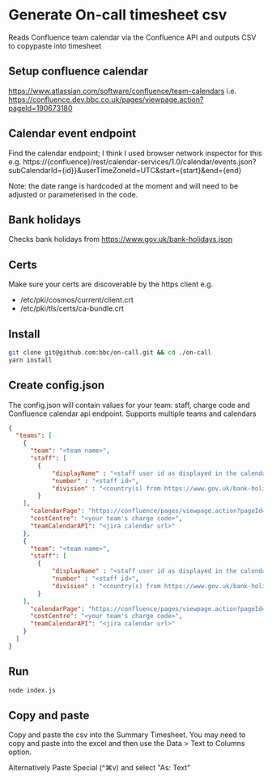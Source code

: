 # Generate On-call timesheet csv

Reads Confluence team calendar via the Confluence API and outputs CSV to copypaste into timesheet

## Setup confluence calendar

https://www.atlassian.com/software/confluence/team-calendars
i.e. https://confluence.dev.bbc.co.uk/pages/viewpage.action?pageId=190673180

## Calendar event endpoint

Find the calendar endpoint; I think I used browser network inspector for this e.g.
https://{confluence}/rest/calendar-services/1.0/calendar/events.json?subCalendarId={id}}&userTimeZoneId=UTC&start={start}&end={end}

Note: the date range is hardcoded at the moment and will need to be adjusted or parameterised in the code.

## Bank holidays

Checks bank holidays from https://www.gov.uk/bank-holidays.json

## Certs

Make sure your certs are discoverable by the https client e.g.

- /etc/pki/cosmos/current/client.crt
- /etc/pki/tls/certs/ca-bundle.crt

## Install

```bash
git clone git@github.com:bbc/on-call.git && cd ./on-call
yarn install
```

## Create config.json

The config.json will contain values for your team: staff, charge code and Confluence calendar api endpoint. Supports multiple teams and calendars

```json
{
  "teams": [
    {
      "team": "<team name>",
      "staff": [
        {
            "displayName" : "<staff user id as displayed in the calendar>",
            "number" : "<staff id>",
            "division" : "<country(s) from https://www.gov.uk/bank-holidays.json>"
        }
    ],
      "calendarPage": "https://confluence/pages/viewpage.action?pageId=12345678",
      "costCentre": "<your team's charge code>",
      "teamCalendarAPI": "<jira calendar url>"
    },
    {
      "team": "<team name>",
      "staff": [
        {
            "displayName" : "<staff user id as displayed in the calendar>",
            "number" : "<staff id>",
            "division" : "<country(s) from https://www.gov.uk/bank-holidays.json>"
        }
    ],
      "calendarPage": "https://confluence/pages/viewpage.action?pageId=12345678",
      "costCentre": "<your team's charge code>",
      "teamCalendarAPI": "<jira calendar url>"
    }
  ]
}


```

## Run

```bash
node index.js
```

## Copy and paste

Copy and paste the csv into the Summary Timesheet. You may need to copy and paste into the excel and then use the Data > Text to Columns option.

Alternatively Paste Special (^⌘v) and select "As: Text"
